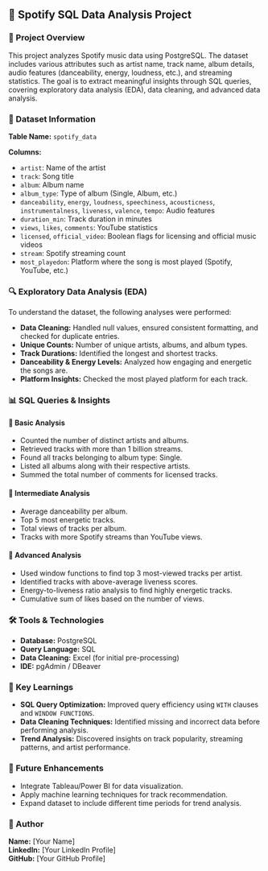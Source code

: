 ## 🎵 Spotify SQL Data Analysis Project

### 📌 Project Overview
This project analyzes Spotify music data using PostgreSQL. The dataset includes various attributes such as artist name, track name, album details, audio features (danceability, energy, loudness, etc.), and streaming statistics. The goal is to extract meaningful insights through SQL queries, covering exploratory data analysis (EDA), data cleaning, and advanced data analysis.

### 📂 Dataset Information
**Table Name:** `spotify_data`

**Columns:**
- `artist`: Name of the artist
- `track`: Song title
- `album`: Album name
- `album_type`: Type of album (Single, Album, etc.)
- `danceability`, `energy`, `loudness`, `speechiness`, `acousticness`, `instrumentalness`, `liveness`, `valence`, `tempo`: Audio features
- `duration_min`: Track duration in minutes
- `views`, `likes`, `comments`: YouTube statistics
- `licensed`, `official_video`: Boolean flags for licensing and official music videos
- `stream`: Spotify streaming count
- `most_playedon`: Platform where the song is most played (Spotify, YouTube, etc.)

### 🔍 Exploratory Data Analysis (EDA)
To understand the dataset, the following analyses were performed:
- **Data Cleaning:** Handled null values, ensured consistent formatting, and checked for duplicate entries.
- **Unique Counts:** Number of unique artists, albums, and album types.
- **Track Durations:** Identified the longest and shortest tracks.
- **Danceability & Energy Levels:** Analyzed how engaging and energetic the songs are.
- **Platform Insights:** Checked the most played platform for each track.

### 📊 SQL Queries & Insights
#### 🔹 Basic Analysis
- Counted the number of distinct artists and albums.
- Retrieved tracks with more than 1 billion streams.
- Found all tracks belonging to album type: Single.
- Listed all albums along with their respective artists.
- Summed the total number of comments for licensed tracks.

#### 🔸 Intermediate Analysis
- Average danceability per album.
- Top 5 most energetic tracks.
- Total views of tracks per album.
- Tracks with more Spotify streams than YouTube views.

#### 🔺 Advanced Analysis
- Used window functions to find top 3 most-viewed tracks per artist.
- Identified tracks with above-average liveness scores.
- Energy-to-liveness ratio analysis to find highly energetic tracks.
- Cumulative sum of likes based on the number of views.

### 🛠️ Tools & Technologies
- **Database:** PostgreSQL
- **Query Language:** SQL
- **Data Cleaning:** Excel (for initial pre-processing)
- **IDE:** pgAdmin / DBeaver

### 📌 Key Learnings
- **SQL Query Optimization:** Improved query efficiency using `WITH` clauses and `WINDOW FUNCTIONS`.
- **Data Cleaning Techniques:** Identified missing and incorrect data before performing analysis.
- **Trend Analysis:** Discovered insights on track popularity, streaming patterns, and artist performance.

### 🚀 Future Enhancements
- Integrate Tableau/Power BI for data visualization.
- Apply machine learning techniques for track recommendation.
- Expand dataset to include different time periods for trend analysis.

### 📎 Author
**Name:** [Your Name]  
**LinkedIn:** [Your LinkedIn Profile]  
**GitHub:** [Your GitHub Profile]
